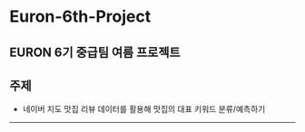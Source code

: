 # Euron-6th-Project
EURON 6기 중급팀 여름 프로젝트 
---

## 주제
- 네이버 지도 맛집 리뷰 데이터를 활용해 맛집의 대표 키워드 분류/예측하기

---


